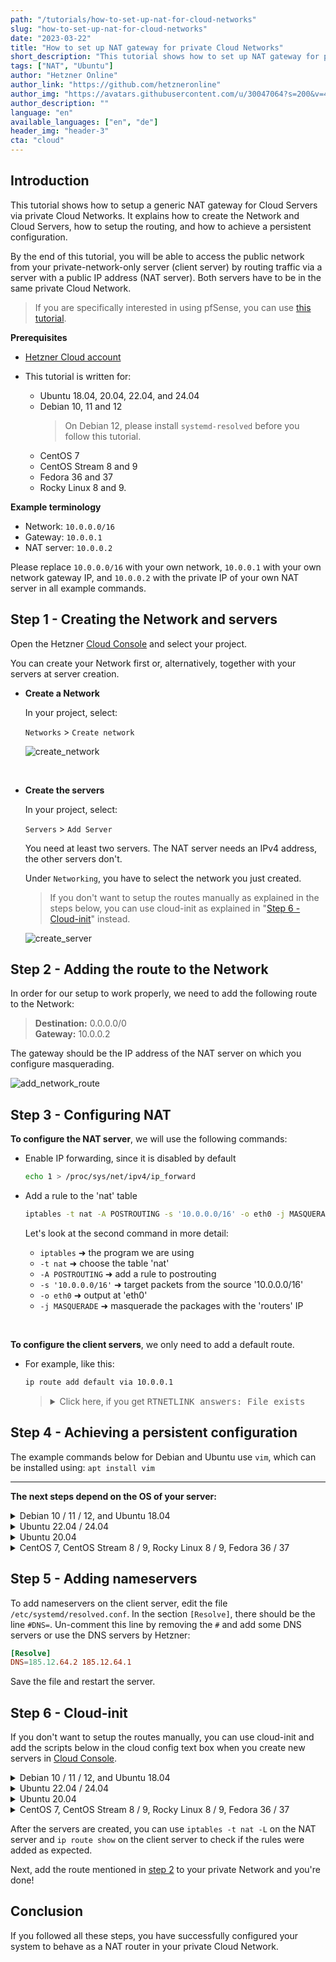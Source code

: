 ```yaml
---
path: "/tutorials/how-to-set-up-nat-for-cloud-networks"
slug: "how-to-set-up-nat-for-cloud-networks"
date: "2023-03-22"
title: "How to set up NAT gateway for private Cloud Networks"
short_description: "This tutorial shows how to set up NAT gateway for private Cloud Networks based on various Linux distributions."
tags: ["NAT", "Ubuntu"]
author: "Hetzner Online"
author_link: "https://github.com/hetzneronline"
author_img: "https://avatars.githubusercontent.com/u/30047064?s=200&v=4"
author_description: ""
language: "en"
available_languages: ["en", "de"]
header_img: "header-3"
cta: "cloud"
---
```


## Introduction

This tutorial shows how to setup a generic NAT gateway for Cloud Servers via private Cloud Networks. It explains how to create the Network and Cloud Servers, how to setup the routing, and how to achieve a persistent configuration.

By the end of this tutorial, you will be able to access the public network from your private-network-only server (client server) by routing traffic via a server with a public IP address (NAT server). Both servers have to be in the same private Cloud Network.

> If you are specifically interested in using pfSense, you can use [this tutorial](https://community.hetzner.com/tutorials/how-to-route-cloudserver-over-private-network-using-pfsense-and-hcnetworks#configure-route-for-private-networking).

**Prerequisites**

* [Hetzner Cloud account](https://console.hetzner.cloud/)

* This tutorial is written for:
  * Ubuntu 18.04, 20.04, 22.04, and 24.04
  * Debian 10, 11 and 12
    > On Debian 12, please install `systemd-resolved` before you follow this tutorial.
  * CentOS 7
  * CentOS Stream 8 and 9
  * Fedora 36 and 37
  * Rocky Linux 8 and 9.

**Example terminology**

* Network: `10.0.0.0/16`
* Gateway: `10.0.0.1`
* NAT server: `10.0.0.2`

Please replace `10.0.0.0/16` with your own network, `10.0.0.1` with your own network gateway IP, and `10.0.0.2` with the private IP of your own NAT server in all example commands.

## Step 1 - Creating the Network and servers

Open the Hetzner [Cloud Console](https://console.hetzner.cloud/) and select your project.

You can create your Network first or, alternatively, together with your servers at server creation.

- **Create a Network**
  
  In your project, select:
  
  `Networks` > `Create network`
  
  ![create_network](images/create-network.png)

<br>

- **Create the servers**
  
  In your project, select:
  
  `Servers` > `Add Server`
  
  You need at least two servers.
  The NAT server needs an IPv4 address, the other servers don't.
  
  Under `Networking`, you have to select the network you just created.
  
  > If you don't want to setup the routes manually as explained in the steps below, you can use cloud-init as explained in "[Step 6 - Cloud-init](#step-6---cloud-init)" instead.

  ![create_server](images/create-server-with-network.png)

## Step 2 - Adding the route to the Network

In order for our setup to work properly, we need to add the following route to the Network:

> **Destination:** 0.0.0.0/0<br>
> **Gateway:** 10.0.0.2

The gateway should be the IP address of the NAT server on which you configure masquerading.

![add_network_route](images/network-route.png)

## Step 3 - Configuring NAT

**To configure the NAT server**, we will use the following commands:

- Enable IP forwarding, since it is disabled by default
  
  ```bash
  echo 1 > /proc/sys/net/ipv4/ip_forward
  ```

- Add a rule to the 'nat' table
  
  ```bash
  iptables -t nat -A POSTROUTING -s '10.0.0.0/16' -o eth0 -j MASQUERADE
  ```
  
  Let's look at the second command in more detail:
  
  * `iptables` ➜ the program we are using
  * `-t nat` ➜ choose the table 'nat'
  * `-A POSTROUTING` ➜ add a rule to postrouting
  * `-s '10.0.0.0/16'` ➜ target packets from the source '10.0.0.0/16'
  * `-o eth0` ➜ output at 'eth0'
  * `-j MASQUERADE` ➜ masquerade the packages with the 'routers' IP

<br>

**To configure the client servers**, we only need to add a default route.

- For example, like this:
  
  ```bash
  ip route add default via 10.0.0.1
  ```
  
  <blockquote>
  <details>
  <summary>Click here, if you get <kbd>RTNETLINK answers: File exists</kbd></summary>
  
  If you get the error `RTNETLINK answers: File exists`, run this command to check if you already have a default route:
  
  ```bash
  ip route
  ```
  
  Example output:
  
  ```shellsession
  default via 172.31.1.1 dev eth0
  10.0.0.0/16 via 10.0.0.1 dev enp7s0
  10.0.0.1 dev enp7s0 scope link
  172.31.1.1 dev eth0 scope link
  ```
  
  You can remove the existing default route with this command: 
  
  ```bash
  ip route del default
  ```
  
  After it was removed, you can try adding the new route again:
  
  ```bash
  ip route add default via 10.0.0.1
  ```
  
  </details>
  </blockquote>

## Step 4 - Achieving a persistent configuration

The example commands below for Debian and Ubuntu use `vim`, which can be installed using: `apt install vim`

-------

**The next steps depend on the OS of your server:**

<details>

<summary>Debian 10 / 11 / 12, and Ubuntu 18.04</summary>

- **Update**
  
  First, the system needs to be updated:
  
  ```bash
  apt update && apt upgrade -y
  ```
  
  Ubuntu 22.04 additionally requires:
  
  ```bash
  apt install ifupdown
  ```

<br>

- **On the NAT server**
  
  To make everything persistent, we open the following file:
  
  ```bash
  vim /etc/network/interfaces
  ```
  
  To enter the insert mode in `vim`, press `i` and append the following to the file:
  
  ```
  auto eth0
  iface eth0 inet dhcp
      post-up echo 1 > /proc/sys/net/ipv4/ip_forward
      post-up iptables -t nat -A POSTROUTING -s '10.0.0.0/16' -o eth0 -j MASQUERADE
  ```
  
  To save the file, press `esc` to escape the insert mode, then type `:x` or `:wq` and hit ENTER.

<br>

- **On the client servers**
  
  Since we also want the route to be persistent, we edit the following file:
  
  ```bash
  vim /etc/network/interfaces
  ```
  
  And append:
  
  > Run `ifconfig` to check the interface name and replace `enp7s0` with `ens10` if needed. 
  
  ```
  auto enp7s0
  iface enp7s0 inet dhcp
      post-up ip route add default via 10.0.0.1
  ```

------

</details>

<details>

<summary>Ubuntu 22.04 / 24.04</summary>

- **Update**
  
  First, the system needs to be updated:
  
  ```bash
  apt update && apt upgrade -y
  ```

<br>

- **On the NAT server**
  
  To make everything persistent, we open the file in `/etc/netplan`:
  
  ```bash
  vim /etc/netplan/50-cloud-init.yaml
  ```
  
  Check the following information. If everything looks fine, press `esc` followed by `:q` and ENTER to close the file. To enter the insert mode in `vim`, press `i`.
  
  ```yaml
  network:
      version: 2
      ethernets:
          eth0:
              dhcp4: true
  ```
  
  To save the file, press `esc` to escape the insert mode, then type `:x` or `:wq` and hit ENTER.

  Now create a new file in `/etc/networkd-dispatcher/routable.d`:
  
  ```bash
  vim /etc/networkd-dispatcher/routable.d/10-eth0-post-up
  ```
  
  To enter the insert mode in `vim`, press `i` and add the following to the file:
  
  ```shell
  #!/bin/bash
  
  echo 1 > /proc/sys/net/ipv4/ip_forward
  iptables -t nat -A POSTROUTING -s '10.0.0.0/16' -o eth0 -j MASQUERADE
  ```
  
  To save the file, press `esc` to escape the insert mode, then type `:x` or `:wq` and hit ENTER.
  
  Now add execute permissions:
  ```bash
  chmod +x /etc/networkd-dispatcher/routable.d/10-eth0-post-up
  ```

<br>

- **On the client servers**
  
  Since we also want the route to be persistent, we edit the following file:
  
  > Run `ifconfig` to check the interface name and replace `enp7s0` with `ens10` if needed. 
  
  ```bash
  vim /etc/systemd/network/10-enp7s0.network
  ```
  
  And add:
  
  ```network
  [Match]
  Name=enp7s0
  
  [Network]
  DHCP=yes
  Gateway=10.0.0.1
  ```

------

</details>

<details>

<summary>Ubuntu 20.04</summary>

- **Update**
  
  First, the system needs to be updated:
  
  ```bash
  apt update && apt upgrade -y
  ```
  
  Ubuntu 20.04 uses `netplan` instead of `/etc/interfaces` by default. To achieve persistent configuration, the [networkd-dispatcher](https://gitlab.com/craftyguy/networkd-dispatcher) is being used.
  
  As mentioned in the [netplan FAQ](https://netplan.io/faq), the `networkd-dispatcher` equivalent of `post-up` is placing a script in `/etc/networkd-dispatcher/routable.d/`. In this tutorial, we call the script `50-masq` but the name doesn't matter.

<br>

- **On the NAT server**
  
  Create the file:
  
  ```bash
  vim /etc/networkd-dispatcher/routable.d/50-masq
  ```
  
  To enter the insert mode in `vim`, press `i` and append the following to the file:
  
  ```shell
  #!/bin/sh
  
  /bin/echo 1 > /proc/sys/net/ipv4/ip_forward
  /sbin/iptables -t nat -A POSTROUTING -s '10.0.0.0/16' -o eth0 -j MASQUERADE
  ```
  
  To save the file, press `esc` to escape the insert mode, then type `:x` or `:wq` and hit ENTER.
  
  The following command is required to make the script executable, otherwise it will not work:
  
  ```bash
  chmod +x /etc/networkd-dispatcher/routable.d/50-masq
  ```

<br>

- **On the client servers**
  
  Create the file:
  
  ```bash
  vim /etc/networkd-dispatcher/routable.d/50-masq
  ```
  
  And append:
  
  ```shell
  #!/bin/sh
  
  /sbin/ip route add default via 10.0.0.1
  ```
  
  Finally, make it executable:
  
  ```bash
  chmod +x /etc/networkd-dispatcher/routable.d/50-masq
  ```

------

</details>

<details>

<summary>CentOS 7, CentOS Stream 8 / 9, Rocky Linux 8 / 9, Fedora 36 / 37</summary>

- **Update**
  
  First, the system needs to be updated:
  
  ```bash
  yum update -y && yum upgrade -y
  ```
  
  We use the `NetworkManager`'s `dispatcher.d` to run our scripts automated on start. This is done by placing the script into the folder `/etc/NetworkManager/dispatcher.d/`. Here, the name determines the execution condition of the script. More information can be found [here](https://man.archlinux.org/man/NetworkManager-dispatcher.8.en).
  
  In this tutorial we use the name `ifup-local` where `ifup` is the condition for the script to get executed.

<br>

- **On the NAT server**
  
  > Fedora 36 / 37 additionally require:
  > ```bash
  > yum install iptables -y
  > ```
  
  Create the file:
  
  ```bash
  vi /etc/NetworkManager/dispatcher.d/ifup-local
  ```
  
  And append:
  
  ```shell
  #!/bin/sh
  
  /bin/echo 1 > /proc/sys/net/ipv4/ip_forward
  /sbin/iptables -t nat -A POSTROUTING -s '10.0.0.0/16' -o eth0 -j MASQUERADE
  ```
  
  The following command is required to make the script executable, otherwise it will not work:
  
  ```bash
  chmod +x /etc/NetworkManager/dispatcher.d/ifup-local
  ```

<br>

- **On the client servers**
  
  > CentOS Stream 8 / 9, Rocky Linux 8 / 9, and Fedora 36 / 37 additionally require:
  > ```bash
  > yum remove hc-utils -y
  > ```
  > This also goes for other methods to add a route to the OS.
  
  Create the file:
  
  ```bash
  vi /etc/NetworkManager/dispatcher.d/ifup-local
  ```
  
  And append:
  
  ```shell
  #!/bin/sh
  
  /sbin/ip route add default via 10.0.0.1
  ```
  
  Finally, make it executable:
  
  ```bash
  chmod +x /etc/NetworkManager/dispatcher.d/ifup-local
  ```

------

</details>

## Step 5 - Adding nameservers

To add nameservers on the  client server, edit the file `/etc/systemd/resolved.conf`. In the section `[Resolve]`, there should be the line `#DNS=`. Un-comment this line by removing the `#` and add some DNS servers or use the DNS servers by Hetzner:

```conf
[Resolve]
DNS=185.12.64.2 185.12.64.1
```

Save the file and restart the server.

## Step 6 - Cloud-init

If you don't want to setup the routes manually, you can use cloud-init and add the scripts below in the cloud config text box when you create new servers in [Cloud Console](https://console.hetzner.cloud/).

<details>

<summary>Debian 10 / 11 / 12, and Ubuntu 18.04</summary>

* **NAT server**
  > Replace `10.0.0.0/16` as needed.

  ```bash
  #cloud-config
  write_files:
    - path: /etc/network/interfaces
      content: |
        auto eth0
        iface eth0 inet dhcp
            post-up echo 1 > /proc/sys/net/ipv4/ip_forward
            post-up iptables -t nat -A POSTROUTING -s '10.0.0.0/16' -o eth0 -j MASQUERADE
      append: true
  
  runcmd:
    - reboot
  ```

* **Client server**
  > Replace `10.0.0.1` as needed.

  Run `ifconfig` to check the interface name and replace `enp7s0` with `ens10` if needed. 
  
  ```bash
  #cloud-config
  write_files:
    - path: /etc/network/interfaces
      content: |
        auto enp7s0
        iface enp7s0 inet dhcp
            post-up echo "Waiting..."
            post-up ip route add default via 10.0.0.1
      append: true
  
    - path: /etc/systemd/resolved.conf
      content: |
        [Resolve]
        DNS=185.12.64.2 185.12.64.1
        FallbackDNS=8.8.8.8
      append: true
  
  runcmd:
    - reboot
  ```

------

</details>


<details>

<summary>Ubuntu 22.04 / 24.04</summary>

* **NAT server**
  > Replace `10.0.0.0/16` as needed.

  ```bash
  #cloud-config
  write_files:
    - path: /etc/networkd-dispatcher/routable.d/10-eth0-post-up
      content: |
        #!/bin/bash
        
        echo 1 > /proc/sys/net/ipv4/ip_forward
        iptables -t nat -A POSTROUTING -s '10.0.0.0/16' -o eth0 -j MASQUERADE
      permissions: '0755'
  
  runcmd:
    - reboot
  ```


* **Client server**
  > Replace `10.0.0.1` as needed.

  Run `ifconfig` to check the interface name and replace `enp7s0` with `ens10` if needed. 
  
  ```bash
  #cloud-config
  write_files:
    - path: /etc/systemd/network/10-enp7s0.network
      content: |
        # Custom network configuration added by cloud-init
        [Match]
        Name=enp7s0
  
        [Network]
        DHCP=yes
        Gateway=10.0.0.1
      append: true
  
    - path: /etc/systemd/resolved.conf
      content: |
        [Resolve]
        DNS=185.12.64.2 185.12.64.1
        FallbackDNS=8.8.8.8
      append: true
  
  runcmd:
    - reboot
  ```

------

</details>

<details>

<summary>Ubuntu 20.04</summary>

* **NAT server**
  > Replace `10.0.0.0/16` as needed.
  
  ```bash
  #cloud-config
  write_files:
    - path: /etc/networkd-dispatcher/routable.d/50-masq
      content: |
        #!/bin/sh
        
        /bin/echo 1 > /proc/sys/net/ipv4/ip_forward
        /sbin/iptables -t nat -A POSTROUTING -s '10.0.0.0/16' -o eth0 -j MASQUERADE
      permissions: '0755'
  
  runcmd:
    - reboot
  ```

* **Client server**
  > Replace `10.0.0.1` as needed.

  ```bash
  #cloud-config
  write_files:
    - path: /etc/networkd-dispatcher/routable.d/50-masq
      content: |
        #!/bin/sh
        
        /sbin/ip route add default via 10.0.0.1
      permissions: '0755'
  
    - path: /etc/systemd/resolved.conf
      content: |
        [Resolve]
        DNS=185.12.64.2 185.12.64.1
        FallbackDNS=8.8.8.8
      append: true
  
  runcmd:
    - reboot
  ```

------

</details>

<details>

<summary>CentOS 7, CentOS Stream 8 / 9, Rocky Linux 8 / 9, Fedora 36 / 37</summary>

* **NAT server**
  > Replace `10.0.0.0/16` as needed.

  ```bash
  #cloud-config
  write_files:
    - path: /etc/NetworkManager/dispatcher.d/ifup-local
      content: |
        #!/bin/sh
        
        /bin/echo 1 > /proc/sys/net/ipv4/ip_forward
        /sbin/iptables -t nat -A POSTROUTING -s '10.0.0.0/16' -o eth0 -j MASQUERADE
      permissions: '0755'
  
  runcmd:
    - reboot
  ```

* **Client server**
  > Replace `10.0.0.1` as needed.

  ```bash
  #cloud-config
  write_files:
    - path: /etc/NetworkManager/dispatcher.d/ifup-local
      content: |
        #!/bin/sh
        
        /sbin/ip route add default via 10.0.0.1
      permissions: '0755'
  
    - path: /etc/systemd/resolved.conf
      content: |
        [Resolve]
        DNS=185.12.64.2 185.12.64.1
        FallbackDNS=8.8.8.8
      append: true
  
  runcmd:
    - reboot
  ```

------

</details>

After the servers are created, you can use `iptables -t nat -L` on the NAT server and `ip route show` on the client server to check if the rules were added as expected.

Next, add the route mentioned in [step 2](#step-2---adding-the-route-to-the-network) to your private Network and you're done!

## Conclusion

If you followed all these steps, you have successfully configured your system to behave as a NAT router in your private Cloud Network.
